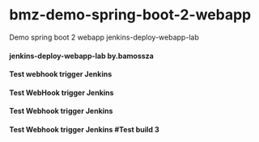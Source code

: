 # bmz-demo-spring-boot-2-webapp

Demo spring boot 2 webapp
jenkins-deploy-webapp-lab
#### jenkins-deploy-webapp-lab by.bamossza
#### Test webhook trigger Jenkins
#### Test WebHook trigger Jenkins
#### Test Webhook trigger Jenkins
#### Test Webhook trigger Jenkins #Test build 3

